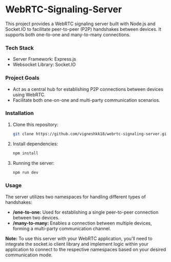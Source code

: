 # WebRTC-Signaling-Server

This project provides a WebRTC signaling server built with Node.js and Socket.IO to facilitate peer-to-peer (P2P) handshakes between devices. It supports both one-to-one and many-to-many connections.

### Tech Stack
* Server Framework: Express.js
* Websocket Library: Socket.IO

### Project Goals
* Act as a central hub for establishing P2P connections between devices using WebRTC.
* Facilitate both one-on-one and multi-party communication scenarios.

### Installation
1. Clone this repository:
   
   ```bash
   git clone https://github.com/vigneshkk18/webrtc-signaling-server.git
   ```

2. Install dependencies:
   
   ```bash
   npm install
   ```

3. Running the server:
   
   ```bash
   npm run dev
   ```
   
### Usage

The server utilizes two namespaces for handling different types of handshakes:

* **/one-to-one:** Used for establishing a single peer-to-peer connection between two devices.
* **/many-to-many:** Enables a connection between multiple devices, forming a multi-party communication channel.

**Note:** To use this server with your WebRTC application, you'll need to integrate the socket.io client library and implement logic within your application to connect to the respective namespaces based on your desired communication mode.

